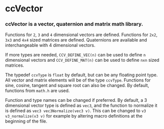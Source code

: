 # ccVector
### ccVector is a vector, quaternion and matrix math library.

Functions for `2`, `3` and `4` dimensional vectors are defined. Functions for `2x2`, `3x3` and `4x4` sized matrices are defined. Quaternions are available and interchangeable with 4 dimensional vectors.

If more types are needed, `CCV_DEFINE_VEC(n)` can be used to define `n` dimensional vectors and `CCV_DEFINE_MAT(n)` can be used to define `nxn` sized matrices.

The typedef `ccvType` is `float` by default, but can be any floating point type. All vector and matrix elements will be of the type `ccvType`. Functions for sine, cosine, tangent and square root can also be changed. By default, functions from `math.h` are used.

Function and type names can be changed if preferred. By default, a 3 dimensional vector type is defined as `vec3`, and the function to normalize it is defined as `vec3 vec3Normalize(vec3 v)`. This can be changed to `v3 v3_normalize(v3 v)` for example by altering macro definitions at the beginning of the file.
